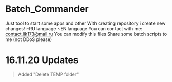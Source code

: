 # Batch_Commander
Just tool to start some apps and other
With creating repository i create new changes!
~RU language
~EN language
You can contact with me:  contact.lik173@mail.ru
You can modify this files
Share some batch scripts to me (not DDoS please)
# 16.11.20 Updates
>Added "Delete TEMP folder"
>
